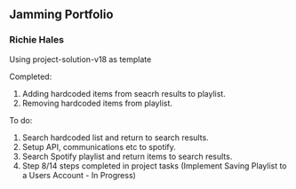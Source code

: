 ## Jamming Portfolio
### Richie Hales
Using project-solution-v18 as template

Completed:
1. Adding hardcoded items from seacrh results to playlist.
2. Removing hardcoded items from playlist.


To do:
1. Search hardcoded list and return to search results.
2. Setup API, communications etc to spotify.
3. Search Spotify playlist and return items to search results.
4. Step 8/14 steps completed in project tasks (Implement Saving Playlist to a Users Account - In Progress)
